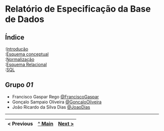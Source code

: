 # Relatório de Especificação da Base de Dados

## Índice

:[Introdução](rebd01.md)  
:[Esquema conceptual](rebd02.md)  
:[Normalização](rebd03.md)  
:[Esquema Relacional](rebd04.md)  
:[SQL](rebd05.md)  

## Grupo _01_

* Francisco Gaspar Rego [@FranciscoGaspar](https://github.com/FranciscoGaspar-del)
* Gonçalo Sampaio Oliveira [@GoncaloOliveira](https://github.com/GSO07)
* João Ricardo da Silva Dias [@JoaoDias](https://github.com/joaodias99)

---
< Previous | [^ Main](https://github.com/SIBD01/TrabalhoFinal) | [Next >](rebd01.md)
:--- | :---: | ---: 
